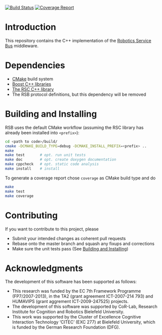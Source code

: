 [![Build Status](https://travis-ci.org/open-rsx/rsb-cpp.svg?branch=master)](https://travis-ci.org/open-rsx/rsb-cpp) [![Coverage Report](https://codecov.io/gh/open-rsx/rsb-cpp/branch/master/graph/badge.svg)](https://codecov.io/gh/open-rsx/rsb-cpp)

# Introduction

This repository contains the C++ implementation of the [Robotics Service Bus][rsb] middleware.

# Dependencies

* [CMake][cmake] build system
* [Boost C++ libraries][boost]
* [The RSC C++ library][rsc]
* The RSB protocol definitions, but this dependency will be removed

# Building and Installing

RSB uses the default CMake workflow (assuming the RSC library has
already been installed into `<prefix>`):

```sh
cd <path to code>/build/
cmake -DCMAKE_BUILD_TYPE=debug -DCMAKE_INSTALL_PREFIX=<prefix> ..
make
make test       # opt. run unit tests
make doc        # opt. create doxygen documentation
make cppcheck   # opt. static code analysis
make install    # install
```

To generate a coverage report chose `coverage` as CMake build type and do

```sh
make
make test
make coverage
```

# Contributing

If you want to contribute to this project, please

* Submit your intended changes as coherent pull requests
* Rebase onto the master branch and squash any fixups and corrections
* Make sure the unit tests pass (See [Building and Installing](#building-and-installing))

# Acknowledgments

The development of this software has been supported as follows:

- This research was funded by the EC 7th Framework Programme (FP7/2007-2013), in the TA2 (grant agreement ICT-2007-214 793) and HUMAVIPS (grant aggrement ICT-2009-247525) projects.
- The development of this software was supported by CoR-Lab, Research Institute for Cognition and Robotics Bielefeld University.
- This work was supported by the Cluster of Excellence Cognitive Interaction Technology ‘CITEC’ (EXC 277) at Bielefeld University, which is funded by the German Research Foundation (DFG).

[boost]: https://www.boost.org/

[cmake]: https://cmake.org/

[rsc]: https://github.com/open-rsx/rsc
[rsb]: https://github.com/open-rsx
[rsb-cpp]: https://github.com/open-rsx/rsb-cpp
[rsb-doc]: https://open-rsx.github.io/rsb-manual/
